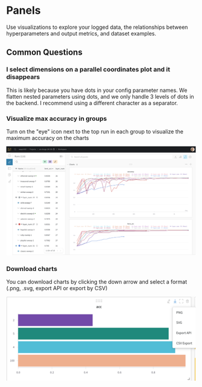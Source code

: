 # Panels

Use visualizations to explore your logged data, the relationships between hyperparameters and output metrics, and dataset examples.

## Common Questions

### **I select dimensions on a parallel coordinates plot and it disappears**

This is likely because you have dots in your config parameter names. We flatten nested parameters using dots, and we only handle 3 levels of dots in the backend. I recommend using a different character as a separator.

### Visualize max accuracy in groups

Turn on the "eye" icon next to the top run in each group to visualize the maximum accuracy on the charts

![](<../../../../.gitbook/assets/Screen Shot 2020-02-12 at 3.45.09 PM.png>)

### Download charts

You can download charts by clicking the down arrow and select a format (.png, .svg, export API or export by CSV)

![](<../../../../.gitbook/assets/Screen Shot 2020-02-20 at 10.07.09 AM.png>)
